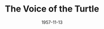 ---
title: The Voice of the Turtle
date: 1957-11-13
closing_date: 1957-11-23
layout: productions
playbill:
Theatre: Theatre Jacksonville
Venue: Little Theatre
cast:
- Sally Middleton: Sabina Reiser Meyer
- Olive Lashbrooke: Patricia Weir Linder
- Bill Page: Erd Wilson, Jr.
crew:
- Designer and Director: Maurice Geoffrey
- Stage Manager: Bill Gibbs
- Bookholder: JoAnne Hicks
- Sound Effects:
  - Frank Ridge
  - Rose Forney
  - Dorothy Massey
- Lighting:
  - Norman Howard
  - Charles Tankersley
- Properties:
  - Esther May Blankenbeckler
  - Esther Barnes
  - Marie Tankersley
  - Marie Bristow
  - Roselle Cohen
  - Florence Somack
  - Taiko Perry
  - Pat Jones
  - Louise Lee
- Make-up:
  - Abbey Fink
  - Beverly Fink
- Scenery:
  - Dixie Cohen
  - Abbey Fink
  - Lyn Scharar
  - Frank Ridge
  - Sylvester Scotti
  - Marie Tankersley
  - Klip Smith
  - Paul Trudeau
  - Lance Stalker
  - Bill Gibbs
  - Garfield McPherson
  - Norman Howard
  - Judith Snow
  - Jack Somack
  - Chuck Tankersley
  - Maybelle Bageant
  - Mary Wallis
  - Bruce Henn
  - Jack Fleet
  - JoAnne Hicks
  - Ann Martinez
  - Eula Mae Snow
  - Kay McGregor
  - Walter Quattlebaum
  - Rita Stores
  - Florence Somack
  - Rozelle Cohen
  - Malcolm Argo
  - Felix Jacobs
  - Bob Kornegay
orchestra:
external_links:
---